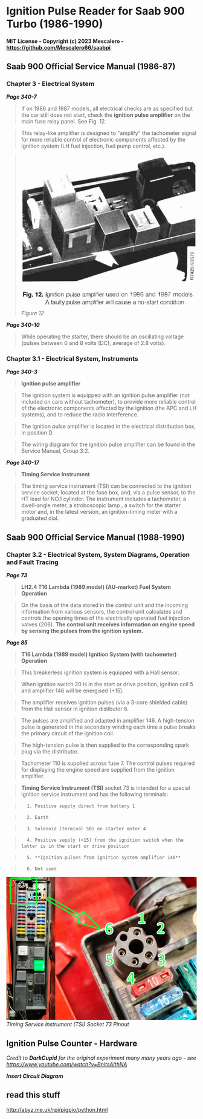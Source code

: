 # Ignition Pulse Reader for Saab 900 Turbo (1986-1990)

#### MIT License - Copyright (c) 2023 Mescalero - <https://github.com/Mescalero66/saabpi>

## Saab 900 Official Service Manual (1986-87)
### Chapter 3 - Electrical System

**_Page 340-7_**
> If on 1986 and 1987 models, all electrical checks are as specified but the car still does not start, check the **ignition pulse amplifier** on the main fuse relay panel. See Fig. 12. 

> This relay-like amplifier is designed to "amplify" the tachometer signal for more reliable control of electronic components affected by the ignition system (LH fuel injection, fuel pump control, etc.).

>![Fig12](https://github.com/Mescalero66/saabpi/blob/main/hw_drivers/ignitionpulsecounter/refdocs/saab900_ch3-pg340.7-fig12.png?raw=true)
>_Figure 12_


**_Page 340-10_**
> While operating the starter, there should be an oscillating voltage (pulses between 0 and 8 volts (DC), average of 2.8 volts).


### Chapter 3.1 - Electrical System, Instruments

**_Page 340-3_**

>**Ignition pulse amplifier**

>The ignition system is equipped with an ignition pulse amplifier (not included on cars without tachometer), to provide more reliable control of the electronic components affected by the ignition (the APC and LH systems), and to reduce the radio interference.

> The ignition pulse amplifier is located in the electrical distribution box, in position D.

> The wiring diagram for the ignition pulse amplifier can be found in the Service Manual, Group 3:2.

**_Page 340-17_**

>**Timing Service Instrument**

>The timing service instrument (TSI) can be connected to the ignition service socket, located at the fuse box, and, via a pulse sensor, to the HT lead for NO.1 cylinder. The instrument includes a tachometer, a dwell-angle meter, a stroboscopic lamp , a switch for the starter motor and, in the latest version, an ignition-timing meter with a graduated dial.

## Saab 900 Official Service Manual (1988-1990)

### Chapter 3.2 - Electrical System, System Diagrams, Operation and Fault Tracing

**_Page 73_**

>**LH2.4 T16 Lambda (1989 model) (AU-market) Fuel System Operation**

>On the basis of the data stored in the control unit and the incoming information from various sensors, the control unit calculates and controls the opening times of the electrically operated fuel injection valves (206). **The control unit receives information on engine speed by sensing the pulses from the ignition system.**

**_Page 85_**

>**T16 Lambda (1989 model) Ignition System (with tachometer) Operation**

>This breakerless ignition system is equipped with a Hall sensor.

>When ignition switch 20 is in the start or drive position, ignition coil 5 and amplifier 146 will be energised (+15).

>The amplifier receives ignition pulses (via a 3-core shielded cable) from the Hall sensor in ignition distibutor 6.

>The pulses are amplified and adapted in amplifier 146. A high-tension pulse is generated in the secondary winding each time a pulse breaks the primary circuit of the ignition coil.

>The hlgh-tenslon pulse is then supplied to the corresponding spark piug via the distributor.

>Tachometer 110 is supplied across fuse 7. The control pulses required for displaying the engine speed are supplied from the ignition amplifier.

>**Timing Service Instrument (TSI)** socket 73 is intended for a special ignition service instrument and has the following terminals:

>       1. Positive supply direct from battery 1

>       2. Earth

>       3. Solenoid (terminal 50) on starter motor 4

>       4. Positive supply (+15) from the ignition switch when the latter is in the start or drive position

>       5. **Ignition pulses from ignition system amplifier 146**

>       6. Not used

![TSIpinout](https://github.com/Mescalero66/saabpi/blob/main/hw_drivers/ignitionpulsecounter/refdocs/saab900_TSIsocket73_pinout.jpg?raw=true)
_Timing Service Instrument (TSI) Socket 73 Pinout_


## Ignition Pulse Counter - Hardware
_Credit to **DarkCupid** for the original experiment many many years ago - see <https://www.youtube.com/watch?v=BnltsAlthNA>_

_**Insert Circuit Diagram**_


## read this stuff

<http://abyz.me.uk/rpi/pigpio/python.html>
